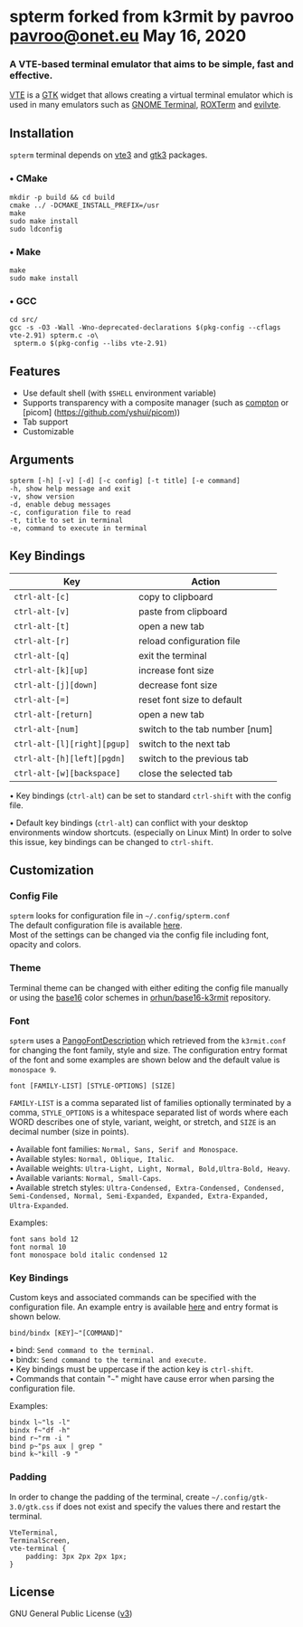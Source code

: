 # spterm forked from k3rmit by pavroo <pavroo@onet.eu> May 16, 2020

### A VTE-based terminal emulator that aims to be simple, fast and effective.

[VTE](https://developer.gnome.org/vte/) is a [GTK](https://developer.gnome.org/gtk3/3.0/) widget that allows creating a virtual terminal emulator which is used in many emulators such as [GNOME Terminal](https://help.gnome.org/users/gnome-terminal/stable/), [ROXTerm](https://github.com/realh/roxterm) and [evilvte](http://www.calno.com/evilvte/).

## Installation

`spterm` terminal depends on [vte3](https://www.archlinux.org/packages/extra/x86_64/vte3/) and [gtk3](https://www.archlinux.org/packages/extra/x86_64/gtk3/) packages.

### • CMake

```
mkdir -p build && cd build
cmake ../ -DCMAKE_INSTALL_PREFIX=/usr
make
sudo make install
sudo ldconfig
```

### • Make

```
make
sudo make install
```

### • GCC

```
cd src/
gcc -s -O3 -Wall -Wno-deprecated-declarations $(pkg-config --cflags vte-2.91) spterm.c -o\
 spterm.o $(pkg-config --libs vte-2.91)
```

## Features

* Use default shell (with `$SHELL` environment variable)
* Supports transparency with a composite manager (such as [compton](https://github.com/chjj/compton) or [picom] (https://github.com/yshui/picom))
* Tab support
* Customizable

## Arguments

```
spterm [-h] [-v] [-d] [-c config] [-t title] [-e command]
-h, show help message and exit
-v, show version
-d, enable debug messages
-c, configuration file to read
-t, title to set in terminal
-e, command to execute in terminal
```

## Key Bindings

| Key                         | Action                         |
|-----------------------------|--------------------------------|
| `ctrl-alt-[c]`              | copy to clipboard              |
| `ctrl-alt-[v]`              | paste from clipboard           |
| `ctrl-alt-[t]`              | open a new tab                 |
| `ctrl-alt-[r]`              | reload configuration file      |
| `ctrl-alt-[q]`              | exit the terminal              |
| `ctrl-alt-[k][up]`          | increase font size             |
| `ctrl-alt-[j][down]`        | decrease font size             |
| `ctrl-alt-[=]`              | reset font size to default     |
| `ctrl-alt-[return]`         | open a new tab                 |
| `ctrl-alt-[num]`            | switch to the tab number [num] |
| `ctrl-alt-[l][right][pgup]` | switch to the next tab         |
| `ctrl-alt-[h][left][pgdn]`  | switch to the previous tab     |
| `ctrl-alt-[w][backspace]`   | close the selected tab         |

• Key bindings (`ctrl-alt`) can be set to standard `ctrl-shift` with the config file.  

• Default key bindings (`ctrl-alt`) can conflict with your desktop environments window shortcuts. (especially on Linux Mint) In order to solve this issue, key bindings can be changed to `ctrl-shift`.

## Customization

### Config File

`spterm` looks for configuration file in `~/.config/spterm.conf`  
The default configuration file is available [here](https://github.com/orhun/k3rmit/blob/master/.config/k3rmit.conf).  
Most of the settings can be changed via the config file including font, opacity and colors.

### Theme

Terminal theme can be changed with either editing the config file manually or using the [base16](https://github.com/chriskempson/base16) color schemes in [orhun/base16-k3rmit](https://github.com/orhun/base16-k3rmit) repository.

### Font

`spterm` uses a [PangoFontDescription](https://developer.gnome.org/pygtk/stable/class-pangofontdescription.html) which retrieved from the `k3rmit.conf` for changing the font family, style and size. The configuration entry format of the font and some examples are shown below and the default value is `monospace 9`.

```
font [FAMILY-LIST] [STYLE-OPTIONS] [SIZE]
```

`FAMILY-LIST` is a comma separated list of families optionally terminated by a comma, `STYLE_OPTIONS` is a whitespace separated list of words where each WORD describes one of style, variant, weight, or stretch, and `SIZE` is an decimal number (size in points).

• Available font families: `Normal, Sans, Serif and Monospace`.  
• Available styles: `Normal, Oblique, Italic`.  
• Available weights: `Ultra-Light, Light, Normal, Bold,Ultra-Bold, Heavy`.  
• Available variants: `Normal, Small-Caps`.  
• Available stretch styles: `Ultra-Condensed, Extra-Condensed, Condensed, Semi-Condensed, Normal, Semi-Expanded, Expanded, Extra-Expanded, Ultra-Expanded`.

Examples:
```
font sans bold 12
font normal 10
font monospace bold italic condensed 12
```

### Key Bindings

Custom keys and associated commands can be specified with the configuration file. An example entry is available [here](https://github.com/orhun/k3rmit/blob/master/.config/k3rmit.conf#L14) and entry format is shown below.

```
bind/bindx [KEY]~"[COMMAND]"
```

• bind: `Send command to the terminal.`  
• bindx: `Send command to the terminal and execute.`   
• Key bindings must be uppercase if the action key is `ctrl-shift`.   
• Commands that contain "`~`" might have cause error when parsing the configuration file.

Examples:
```
bindx l~"ls -l"
bindx f~"df -h"
bind r~"rm -i "
bind p~"ps aux | grep "
bind k~"kill -9 "
```

### Padding

In order to change the padding of the terminal, create `~/.config/gtk-3.0/gtk.css` if does not exist and specify the values there and restart the terminal.

```
VteTerminal,
TerminalScreen,
vte-terminal {
    padding: 3px 2px 2px 1px;
}
```

## License

GNU General Public License ([v3](https://www.gnu.org/licenses/gpl.txt))

